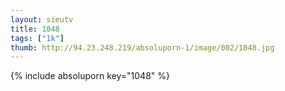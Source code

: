 ```yaml
--- 
layout: sieutv
title: 1048
tags: ["1k"]
thumb: http://94.23.248.219/absoluporn-1/image/002/1048.jpg
---
```

{% include absoluporn key="1048" %} 
